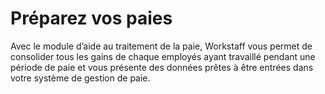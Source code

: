 # Préparez vos paies 

Avec le module d’aide au traitement de la paie, Workstaff vous permet de consolider tous les gains de chaque employés ayant travaillé pendant une période de paie et vous présente des données prêtes à être entrées dans votre système de gestion de paie. 
